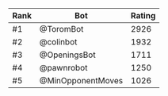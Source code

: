Rank|Bot|Rating
---|---|---
#1|@ToromBot|2926
#2|@colinbot|1932
#3|@OpeningsBot|1711
#4|@pawnrobot|1250
#5|@MinOpponentMoves|1026
